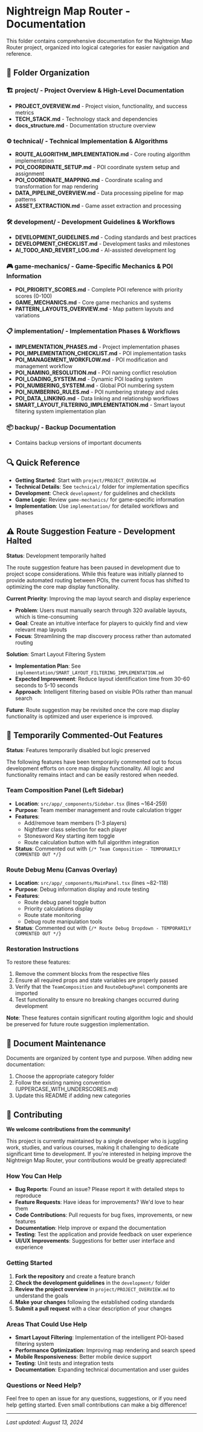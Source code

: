 # Nightreign Map Router - Documentation

This folder contains comprehensive documentation for the Nightreign Map Router project, organized into logical categories for easier navigation and reference.

## 📁 Folder Organization

### 🏗️ **project/** - Project Overview & High-Level Documentation
- **PROJECT_OVERVIEW.md** - Project vision, functionality, and success metrics
- **TECH_STACK.md** - Technology stack and dependencies
- **docs_structure.md** - Documentation structure overview

### ⚙️ **technical/** - Technical Implementation & Algorithms
- **ROUTE_ALGORITHM_IMPLEMENTATION.md** - Core routing algorithm implementation
- **POI_COORDINATE_SETUP.md** - POI coordinate system setup and assignment
- **POI_COORDINATE_MAPPING.md** - Coordinate scaling and transformation for map rendering
- **DATA_PIPELINE_OVERVIEW.md** - Data processing pipeline for map patterns
- **ASSET_EXTRACTION.md** - Game asset extraction and processing

### 🛠️ **development/** - Development Guidelines & Workflows
- **DEVELOPMENT_GUIDELINES.md** - Coding standards and best practices
- **DEVELOPMENT_CHECKLIST.md** - Development tasks and milestones
- **AI_TODO_AND_REVERT_LOG.md** - AI-assisted development log

### 🎮 **game-mechanics/** - Game-Specific Mechanics & POI Information
- **POI_PRIORITY_SCORES.md** - Complete POI reference with priority scores (0-100)
- **GAME_MECHANICS.md** - Core game mechanics and systems
- **PATTERN_LAYOUTS_OVERVIEW.md** - Map pattern layouts and variations

### 📋 **implementation/** - Implementation Phases & Workflows
- **IMPLEMENTATION_PHASES.md** - Project implementation phases
- **POI_IMPLEMENTATION_CHECKLIST.md** - POI implementation tasks
- **POI_MANAGEMENT_WORKFLOW.md** - POI modification and management workflow
- **POI_NAMING_RESOLUTION.md** - POI naming conflict resolution
- **POI_LOADING_SYSTEM.md** - Dynamic POI loading system
- **POI_NUMBERING_SYSTEM.md** - Global POI numbering system
- **POI_NUMBERING_RULES.md** - POI numbering strategy and rules
- **POI_DATA_LINKING.md** - Data linking and relationship workflows
- **SMART_LAYOUT_FILTERING_IMPLEMENTATION.md** - Smart layout filtering system implementation plan

### 📦 **backup/** - Backup Documentation
- Contains backup versions of important documents

## 🔍 Quick Reference

- **Getting Started**: Start with `project/PROJECT_OVERVIEW.md`
- **Technical Details**: See `technical/` folder for implementation specifics
- **Development**: Check `development/` for guidelines and checklists
- **Game Logic**: Review `game-mechanics/` for game-specific information
- **Implementation**: Use `implementation/` for detailed workflows and phases

## ⚠️ Route Suggestion Feature - Development Halted

**Status**: Development temporarily halted

The route suggestion feature has been paused in development due to project scope considerations. While this feature was initially planned to provide automated routing between POIs, the current focus has shifted to optimizing the core map display functionality.

**Current Priority**: Improving the map layout search and display experience
- **Problem**: Users must manually search through 320 available layouts, which is time-consuming
- **Goal**: Create an intuitive interface for players to quickly find and view relevant map layouts
- **Focus**: Streamlining the map discovery process rather than automated routing

**Solution**: Smart Layout Filtering System
- **Implementation Plan**: See `implementation/SMART_LAYOUT_FILTERING_IMPLEMENTATION.md`
- **Expected Improvement**: Reduce layout identification time from 30-60 seconds to 5-10 seconds
- **Approach**: Intelligent filtering based on visible POIs rather than manual search

**Future**: Route suggestion may be revisited once the core map display functionality is optimized and user experience is improved.

## 🔧 Temporarily Commented-Out Features

**Status**: Features temporarily disabled but logic preserved

The following features have been temporarily commented out to focus development efforts on core map display functionality. All logic and functionality remains intact and can be easily restored when needed.

### **Team Composition Panel** (Left Sidebar)
- **Location**: `src/app/_components/Sidebar.tsx` (lines ~164-259)
- **Purpose**: Team member management and route calculation trigger
- **Features**: 
  - Add/remove team members (1-3 players)
  - Nightfarer class selection for each player
  - Stonesword Key starting item toggle
  - Route calculation button with full algorithm integration
- **Status**: Commented out with `{/* Team Composition - TEMPORARILY COMMENTED OUT */}`

### **Route Debug Menu** (Canvas Overlay)
- **Location**: `src/app/_components/MainPanel.tsx` (lines ~82-118)
- **Purpose**: Debug information display and route testing
- **Features**:
  - Route debug panel toggle button
  - Priority calculations display
  - Route state monitoring
  - Debug route manipulation tools
- **Status**: Commented out with `{/* Route Debug Dropdown - TEMPORARILY COMMENTED OUT */}`

### **Restoration Instructions**
To restore these features:
1. Remove the comment blocks from the respective files
2. Ensure all required props and state variables are properly passed
3. Verify that the `TeamComposition` and `RouteDebugPanel` components are imported
4. Test functionality to ensure no breaking changes occurred during development

**Note**: These features contain significant routing algorithm logic and should be preserved for future route suggestion implementation.

## 📝 Document Maintenance

Documents are organized by content type and purpose. When adding new documentation:
1. Choose the appropriate category folder
2. Follow the existing naming convention (UPPERCASE_WITH_UNDERSCORES.md)
3. Update this README if adding new categories

## 🤝 Contributing

**We welcome contributions from the community!**

This project is currently maintained by a single developer who is juggling work, studies, and various courses, making it challenging to dedicate significant time to development. If you're interested in helping improve the Nightreign Map Router, your contributions would be greatly appreciated!

### **How You Can Help**

- **Bug Reports**: Found an issue? Please report it with detailed steps to reproduce
- **Feature Requests**: Have ideas for improvements? We'd love to hear them
- **Code Contributions**: Pull requests for bug fixes, improvements, or new features
- **Documentation**: Help improve or expand the documentation
- **Testing**: Test the application and provide feedback on user experience
- **UI/UX Improvements**: Suggestions for better user interface and experience

### **Getting Started**

1. **Fork the repository** and create a feature branch
2. **Check the development guidelines** in the `development/` folder
3. **Review the project overview** in `project/PROJECT_OVERVIEW.md` to understand the goals
4. **Make your changes** following the established coding standards
5. **Submit a pull request** with a clear description of your changes

### **Areas That Could Use Help**

- **Smart Layout Filtering**: Implementation of the intelligent POI-based filtering system
- **Performance Optimization**: Improving map rendering and search speed
- **Mobile Responsiveness**: Better mobile device support
- **Testing**: Unit tests and integration tests
- **Documentation**: Expanding technical documentation and user guides

### **Questions or Need Help?**

Feel free to open an issue for any questions, suggestions, or if you need help getting started. Even small contributions can make a big difference!

---

*Last updated: August 13, 2024*
